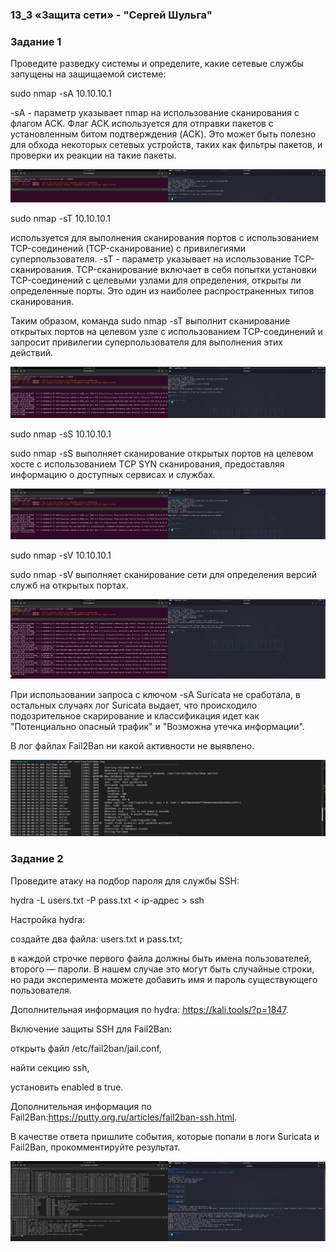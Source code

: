 ### 13_3 «Защита сети» - "Сергей Шульга"

### Задание 1
Проведите разведку системы и определите, какие сетевые службы запущены на защищаемой системе:

sudo nmap -sA 10.10.10.1 

-sA  -  параметр указывает nmap на использование сканирования с флагом ACK. Флаг ACK используется для отправки пакетов с установленным битом подтверждения (ACK). Это может быть полезно для обхода некоторых сетевых устройств, таких как фильтры пакетов, и проверки их реакции на такие пакеты.

![alt text](https://github.com/SergeiShulga/13_3/blob/main/img/001.png)

sudo nmap -sT 10.10.10.1 

используется для выполнения сканирования портов с использованием TCP-соединений (TCP-сканирование) с привилегиями суперпользователя. 
-sT - параметр указывает на использование TCP-сканирования. TCP-сканирование включает в себя попытки установки TCP-соединений с целевыми узлами для определения, открыты ли определенные порты. Это один из наиболее распространенных типов сканирования.

Таким образом, команда sudo nmap -sT выполнит сканирование открытых портов на целевом узле с использованием TCP-соединений и запросит привилегии суперпользователя для выполнения этих действий.

![alt text](https://github.com/SergeiShulga/13_3/blob/main/img/002.png)

sudo nmap -sS 10.10.10.1

sudo nmap -sS выполняет сканирование открытых портов на целевом хосте с использованием TCP SYN сканирования, предоставляя информацию о доступных сервисах и службах. 

![alt text](https://github.com/SergeiShulga/13_3/blob/main/img/003.png)

sudo nmap -sV 10.10.10.1

sudo nmap -sV выполняет сканирование сети для определения версий служб на открытых портах.

![alt text](https://github.com/SergeiShulga/13_3/blob/main/img/004.png)

При использовании запроса с ключом -sA Suricata не сработала, в остальных случаях лог Suricata выдает, что происходило подозрительное скарирование и классификация идет как "Потенциально опасный трафик" и "Возможна утечка информации".

В лог файлах Fail2Ban ни какой активности не выявлено.

![alt text](https://github.com/SergeiShulga/13_3/blob/main/img/005.png)



### Задание 2
Проведите атаку на подбор пароля для службы SSH:

hydra -L users.txt -P pass.txt < ip-адрес > ssh

Настройка hydra:

создайте два файла: users.txt и pass.txt;

в каждой строчке первого файла должны быть имена пользователей, второго — пароли. В нашем случае это могут быть случайные строки, но ради эксперимента можете добавить имя и пароль существующего пользователя.

Дополнительная информация по hydra: https://kali.tools/?p=1847.

Включение защиты SSH для Fail2Ban:

открыть файл /etc/fail2ban/jail.conf,

найти секцию ssh,

установить enabled в true.

Дополнительная информация по Fail2Ban:https://putty.org.ru/articles/fail2ban-ssh.html.

В качестве ответа пришлите события, которые попали в логи Suricata и Fail2Ban, прокомментируйте результат.

![alt text](https://github.com/SergeiShulga/13_3/blob/main/img/2023-12-04_14-36-23.png)
